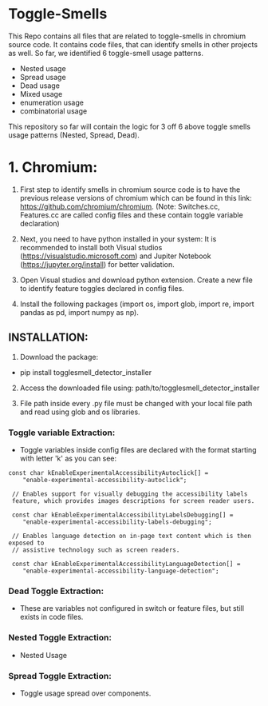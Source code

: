 # Toggle-Smells

This Repo contains all files that are related to toggle-smells in chromium source code. It contains code files, that can identify smells in other projects as well. So far, we identified 6 toggle-smell usage patterns.
* Nested usage
* Spread usage
* Dead usage
* Mixed usage
* enumeration usage
* combinatorial usage

This repository so far will contain the logic for 3 off 6 above toggle smells usage patterns (Nested, Spread, Dead).

# 1. Chromium:

1. First step to identify smells in chromium source code is to have the previous release versions of chromium which can be found in this link: https://github.com/chromium/chromium.
    (Note: Switches.cc, Features.cc are called config files and these contain toggle variable declaration)

2. Next, you need to have python installed in your system: It is recommended to install both Visual studios (https://visualstudio.microsoft.com) and Jupiter Notebook (https://jupyter.org/install) for better validation.

3. Open Visual studios and download python extension. Create a new file to identify feature toggles declared in config files.

4. Install the following packages (import os, import glob, import re, import pandas as pd, import numpy as np).


## INSTALLATION:
1. Download the package:
*  pip install togglesmell_detector_installer

2. Access the downloaded file using: path/to/togglesmell_detector_installer

3. File path inside every .py file must be changed with your local file path and read using glob and os libraries.

### Toggle variable Extraction:
* Toggle variables inside config files are declared with the format starting with letter 'k' as you can see:
```
const char kEnableExperimentalAccessibilityAutoclick[] =
    "enable-experimental-accessibility-autoclick";

 // Enables support for visually debugging the accessibility labels
 feature, which provides images descriptions for screen reader users.

 const char kEnableExperimentalAccessibilityLabelsDebugging[] =
    "enable-experimental-accessibility-labels-debugging";

 // Enables language detection on in-page text content which is then exposed to
 // assistive technology such as screen readers.

 const char kEnableExperimentalAccessibilityLanguageDetection[] =
    "enable-experimental-accessibility-language-detection";
```
### Dead Toggle Extraction:
* These are variables not configured in switch or feature files, but still exists in code files.

### Nested Toggle Extraction:
* Nested Usage

### Spread Toggle Extraction:
* Toggle usage spread over components.
